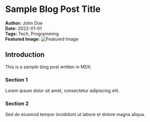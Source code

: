# Sample Blog Post Title

**Author:** John Doe  
**Date:** 2022-01-01  
**Tags:** Tech, Programming  
**Featured Image:** ![Featured Image](https://example.com/image.jpg)

## Introduction

This is a sample blog post written in MDX.

### Section 1

Lorem ipsum dolor sit amet, consectetur adipiscing elit.

### Section 2

Sed do eiusmod tempor incididunt ut labore et dolore magna aliqua.
